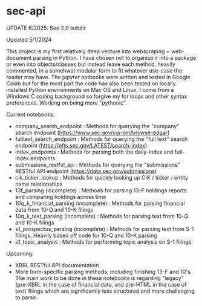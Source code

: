 # sec-api

UPDATE 6/2025: See 2.0 subdir

Updated 5/1/2024

This project is my first relatively deep venture into webscraping + web-document parsing in Python. I have chosen not to organize it into a package or even into objects/classes but instead leave each method, heavily commented, in a somehwat modular form to fit whatever use-case the reader may have. The jupyter notbooks were written and tested in Google Colab but for the most part the code has also been tested on locally installed Python environments on Mac OS and Linux. I come from a Windows C coding background so forgive my for loops and other syntax preferences. Working on being more "pythonic".

Current notebooks:
  - company_search_endpoint : Methods for querying the "company" search endpoint (https://www.sec.gov/cgi-bin/browse-edgar)
  - fulltext_search_endpoint : Methods for querying the "full text" search endpoint (https://efts.sec.gov/LATEST/search-index)
  - index_endpoints : Methods for parsing both the daily-index and full-index endpoints
  - submissions_restful_api : Methods for querying the "submissions" RESTful API endpoint (https://data.sec.gov/submissions)
  - cik_ticker_lookup : Methods for quickly looking up CIK / ticker / entity name relationships
  - 13f_parsing (incomplete) : Methods for parsing 13-F holdings reports and comparing holdings across time
  - 10q_k_financial_parsing (incomplete) : Methods for parsing financial data from 10-Q and 10-K filings
  - 10q_k_text_parsing (incomplete) : Methods for parsing text from 10-Q and 10-K filings
  - s1_prospectus_parsing (incomplete) : Methods for parsing text from S-1 filings. Heavily based off code for 10-Q and 10-K parsing
  - s1_topic_analysis : Methods for performing topic analysis on S-1 filings
 
Upcoming:
  - XBRL RESTful API documentation
  - More form-specific parsing methods, including finishing 13-F and 10's. The main work to be done in these notebooks is regarding "legacy" (pre-XBRL in the case of financial data, and pre-HTML in the case of text) filings which are significantly less structured and more challenging to parse. 
